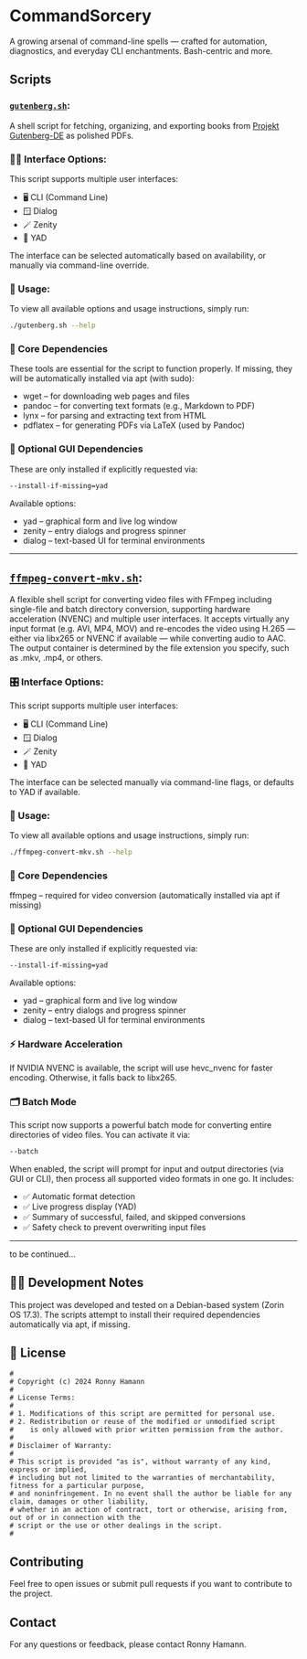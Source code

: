 # CommandSorcery
A growing arsenal of command-line spells — crafted for automation, diagnostics, and everyday CLI enchantments. Bash-centric and more.

## Scripts

### [`gutenberg.sh`](./gutenberg.sh): 

A shell script for fetching, organizing, and exporting books from [Projekt Gutenberg-DE](https://www.projekt-gutenberg.org/) as polished PDFs.

### 🧙‍♂️ Interface Options:

This script supports multiple user interfaces:

- 🖥️ CLI (Command Line)
- 🪟 Dialog
- 🪄 Zenity
- 🧿 YAD

The interface can be selected automatically based on availability, or manually via command-line override.

### 🧾 Usage:

To view all available options and usage instructions, simply run:

```bash
./gutenberg.sh --help
```

### 🧰 Core Dependencies

These tools are essential for the script to function properly. If missing, they will be automatically installed via apt (with sudo):

- wget – for downloading web pages and files
- pandoc – for converting text formats (e.g., Markdown to PDF)
- lynx – for parsing and extracting text from HTML
- pdflatex – for generating PDFs via LaTeX (used by Pandoc)

### 🧩 Optional GUI Dependencies

These are only installed if explicitly requested via:

```bash
--install-if-missing=yad
```

Available options:

- yad – graphical form and live log window
- zenity – entry dialogs and progress spinner
- dialog – text-based UI for terminal environments

---

## [`ffmpeg-convert-mkv.sh`](./ffmpeg-convert-mkv.sh):

A flexible shell script for converting video files with FFmpeg including single-file and batch directory conversion, supporting hardware acceleration (NVENC) and multiple user interfaces. It accepts virtually any input format (e.g. AVI, MP4, MOV) and re-encodes the video using H.265 — either via libx265 or NVENC if available — while converting audio to AAC. The output container is determined by the file extension you specify, such as .mkv, .mp4, or others.

### 🎛️ Interface Options:

This script supports multiple user interfaces:

- 🖥️ CLI (Command Line)
- 🪟 Dialog
- 🪄 Zenity
- 🧿 YAD

The interface can be selected manually via command-line flags, or defaults to YAD if available.

### 🧾 Usage:

To view all available options and usage instructions, simply run:

```bash
./ffmpeg-convert-mkv.sh --help
```

### 🧰 Core Dependencies

ffmpeg – required for video conversion (automatically installed via apt if missing)

### 🧩 Optional GUI Dependencies

These are only installed if explicitly requested via:

```bash
--install-if-missing=yad
```

Available options:

- yad – graphical form and live log window
- zenity – entry dialogs and progress spinner
- dialog – text-based UI for terminal environments

### ⚡ Hardware Acceleration

If NVIDIA NVENC is available, the script will use hevc_nvenc for faster encoding. Otherwise, it falls back to libx265.

### 🗂️ Batch Mode

This script now supports a powerful batch mode for converting entire directories of video files. You can activate it via:

```bash
--batch
```
When enabled, the script will prompt for input and output directories (via GUI or CLI), then process all supported video formats in one go. It includes:

- ✅ Automatic format detection
- ✅ Live progress display (YAD)
- ✅ Summary of successful, failed, and skipped conversions
- ✅ Safety check to prevent overwriting input files

---
to be continued...

## 🧙‍♂️ Development Notes

This project was developed and tested on a Debian-based system (Zorin OS 17.3). The scripts attempt to install their required dependencies automatically via apt, if missing.

## 📜 License

```plaintext
# 
# Copyright (c) 2024 Ronny Hamann
# 
# License Terms:
# 
# 1. Modifications of this script are permitted for personal use.
# 2. Redistribution or reuse of the modified or unmodified script
#    is only allowed with prior written permission from the author.
# 
# Disclaimer of Warranty:
# 
# This script is provided "as is", without warranty of any kind, express or implied,
# including but not limited to the warranties of merchantability, fitness for a particular purpose,
# and noninfringement. In no event shall the author be liable for any claim, damages or other liability,
# whether in an action of contract, tort or otherwise, arising from, out of or in connection with the
# script or the use or other dealings in the script.
#
```

## Contributing
Feel free to open issues or submit pull requests if you want to contribute to the project.

## Contact
For any questions or feedback, please contact Ronny Hamann.
